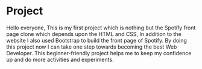 # Project
Hello everyone,
This is my first project which is nothing but the Spotify front page clone which depends upon the HTML and CSS, In addition to the website I also used Bootstrap to build the front page of Spotify. By doing this project now I can take one step towards becoming the best Web Developer. This beginner-friendly project helps me to keep my confidence up and do more activities and experiments.
